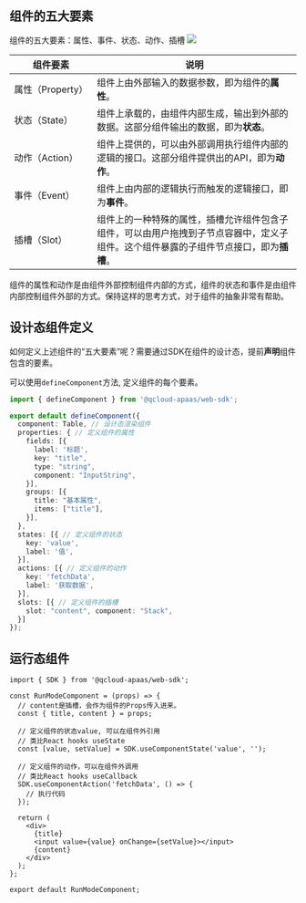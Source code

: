 

## 组件的五大要素

组件的五大要素：属性、事件、状态、动作、插槽
![](https://qcloudimg.tencent-cloud.cn/raw/0e8d6f38745641d1fd76f865d986ddcc.png)

| 组件要素        | 说明                                                         |
| --------------- | ------------------------------------------------------------ |
| <nobr>属性（Property）</nobr> | 组件上由外部输入的数据参数，即为组件的**属性**。             |
| 状态（State）    | 组件上承载的，由组件内部生成，输出到外部的数据。这部分组件输出的数据，即为**状态**。 |
| 动作（Action）   | 组件上提供的，可以由外部调用执行组件内部的逻辑的接口。这部分组件提供出的API，即为**动作**。 |
| 事件（Event）     | 组件上由内部的逻辑执行而触发的逻辑接口，即为**事件**。       |
| 插槽（Slot）      | 组件上的一种特殊的属性，插槽允许组件包含子组件，可以由用户拖拽到子节点容器中，定义子组件。这个组件暴露的子组件节点接口，即为**插槽**。 |



组件的属性和动作是由组件外部控制组件内部的方式，组件的状态和事件是由组件内部控制组件外部的方式。保持这样的思考方式，对于组件的抽象非常有帮助。



## 设计态组件定义

如何定义上述组件的“五大要素”呢？需要通过SDK在组件的设计态，提前**声明**组件包含的要素。

可以使用`defineComponent`方法, 定义组件的每个要素。

``` ts
import { defineComponent } from '@qcloud-apaas/web-sdk';

export default defineComponent({
  component: Table, // 设计态渲染组件
  properties: { // 定义组件的属性
    fields: [{
      label: '标题',
      key: "title",
      type: "string",
      component: "InputString",
    }],
    groups: [{
      title: "基本属性",
      items: ["title"],
    }],
  },
  states: [{ // 定义组件的状态
    key: 'value',
    label: '值',
  }],
  actions: [{ // 定义组件的动作
    key: 'fetchData',
    label: '获取数据',
  }],
  slots: [{ // 定义组件的插槽
    slot: "content", component: "Stack",
  }]
});

```

## 运行态组件


``` tsx
import { SDK } from '@qcloud-apaas/web-sdk';

const RunModeComponent = (props) => {
  // content是插槽，会作为组件的Props传入进来。
  const { title, content } = props;

  // 定义组件的状态value, 可以在组件外引用
  // 类比React hooks useState
  const [value, setValue] = SDK.useComponentState('value', '');

  // 定义组件的动作，可以在组件外调用
  // 类比React hooks useCallback
  SDK.useComponentAction('fetchData', () => {
    // 执行代码
  });

  return (
    <div>
      {title}
      <input value={value} onChange={setValue}></input>
      {content}
    </div>
  );
};

export default RunModeComponent;

```
